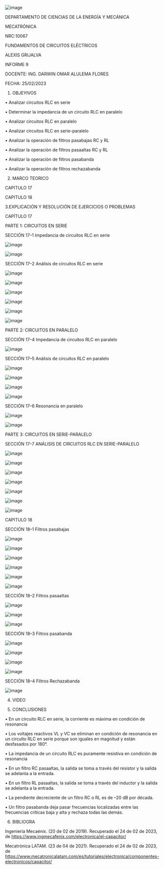 ![image](https://user-images.githubusercontent.com/117738904/221204454-45b48c01-6477-4765-99e1-3f5971b0a6e0.png)

DEPARTAMENTO DE CIENCIAS DE LA ENERGÍA Y MECÁNICA

MECATRÓNICA

NRC:10067

FUNDAMENTOS DE CIRCUITOS ELÉCTRICOS

ALEXIS GRIJALVA

INFORME 9

DOCENTE: ING. DARWIN OMAR ALULEMA FLORES

FECHA: 25/02/2023

1. OBJEYIVOS

•	Analizar circuitos RLC en serie

•	Determinar la impedancia de un circuito RLC en paralelo  

•	Analizar circuitos RLC en paralelo

•	Analizar circuitos RLC en serie-paralelo

•	Analizar la operación de filtros pasabajas RC y RL  

•	Analizar la operación de filtros pasaaltas RC y RL 

•	Analizar la operación de filtros pasabanda 

•	Analizar la operación de filtros rechazabanda

2. MARCO TEORICO

CAPITULO  17

CAPITULO 18




3.EXPLICACIÓN Y RESOLUCIÓN DE EJERCICIOS O PROBLEMAS

CAPÍTULO 17



PARTE 1: CIRCUITOS EN SERIE

SECCIÓN 17–1 Impedancia de circuitos RLC en serie

![image](https://user-images.githubusercontent.com/117738904/221206922-d04df218-2152-4215-aac1-e351f7d31adb.png)

![image](https://user-images.githubusercontent.com/117738904/221207052-c3e3d2b8-2270-4f51-aadf-6183587a1a4c.png)


SECCIÓN 17–2   Análisis de circuitos RLC en serie 

![image](https://user-images.githubusercontent.com/117738904/221207280-3689ae16-2758-4381-9bf2-d4c298fc9642.png)

![image](https://user-images.githubusercontent.com/117738904/221207354-98bc34b9-621d-4a49-a269-0385601ff85a.png)

![image](https://user-images.githubusercontent.com/117738904/221207417-94db8d04-5d8b-4d80-8ee8-5b83c78efe21.png)


![image](https://user-images.githubusercontent.com/117738904/221207474-5cc323f7-e977-4e5c-8d4b-8dce04dded86.png)

![image](https://user-images.githubusercontent.com/117738904/221207546-01a451f1-cfcf-4abf-9f56-03cb8aded71c.png)

![image](https://user-images.githubusercontent.com/117738904/221207721-7252a764-a15e-4e03-b938-00c09f9059d2.png)

PARTE 2: CIRCUITOS EN PARALELO 

SECCIÓN 17–4 Impedancia de circuitos RLC en paralelo

![image](https://user-images.githubusercontent.com/117738904/221207801-9c92f543-bfbd-4bce-b19d-64540514e967.png)

SECCIÓN 17–5 Análisis de circuitos RLC en paralelo 

![image](https://user-images.githubusercontent.com/117738904/221208087-b0737114-2644-4885-9ede-5e6fd62c1c4f.png)

![image](https://user-images.githubusercontent.com/117738904/221208167-8a163159-dbf5-4f32-87f8-00b86134c4dd.png)

![image](https://user-images.githubusercontent.com/117738904/221208278-fdb04e9b-16ee-462c-8dd3-03da85408987.png)

![image](https://user-images.githubusercontent.com/117738904/221208320-a5a77e58-bdba-40d1-b8a6-b8f769ba2bc0.png)

SECCIÓN 17–6 Resonancia en paralelo

![image](https://user-images.githubusercontent.com/117738904/221208769-8a7e114d-2e1e-47f6-ba39-95ed841c27d7.png)

![image](https://user-images.githubusercontent.com/117738904/221208810-2cc9898d-9ac3-4013-94b3-ec2a178e1fc9.png)

PARTE 3: CIRCUITOS EN SERIE-PARALELO

 SECCIÓN 17–7 ANÁLISIS DE CIRCUITOS RLC EN SERIE-PARALELO
 
 ![image](https://user-images.githubusercontent.com/117738904/221209084-d72fbc67-c8ff-4bc6-9130-660f7ec71f2d.png)

![image](https://user-images.githubusercontent.com/117738904/221209126-2cd4dbf1-878f-43d2-b1d3-518fe3dfa3b1.png)

![image](https://user-images.githubusercontent.com/117738904/221209181-fd3a528d-662b-42e5-8ac5-ff499d639b37.png)

![image](https://user-images.githubusercontent.com/117738904/221209307-7eeddf42-b1ff-4045-bcc0-7e56a1ef1d9b.png)

![image](https://user-images.githubusercontent.com/117738904/221209365-6e68fc19-73eb-46af-8650-9328ae440082.png)

![image](https://user-images.githubusercontent.com/117738904/221209438-10dbb1c3-4b48-4cb6-a2b3-a9d33b8f8a99.png)

![image](https://user-images.githubusercontent.com/117738904/221209487-274ab375-ca6b-443d-b489-84924b78c0b2.png)

CAPITULO 18

SECCIÓN 18–1 Filtros pasabajas 

![image](https://user-images.githubusercontent.com/117738904/221209641-54b071ba-e1ff-4c99-a61a-56e263998db9.png)

![image](https://user-images.githubusercontent.com/117738904/221209673-c0ccd5a8-bdaa-42ed-a636-6a491132f27b.png)

![image](https://user-images.githubusercontent.com/117738904/221209937-f64a0014-2765-456e-9f49-bd3bbe4516ec.png)

![image](https://user-images.githubusercontent.com/117738904/221209980-60e5bca2-78db-4309-bd15-55295f950635.png)

![image](https://user-images.githubusercontent.com/117738904/221210027-5a69e8a9-62db-45a0-8e9f-36d5d7ee15fd.png)

![image](https://user-images.githubusercontent.com/117738904/221210130-d36a4b11-a4dc-4aa6-bec8-9af9a9f44507.png)

SECCIÓN 18–2 Filtros pasaaltas 

![image](https://user-images.githubusercontent.com/117738904/221210403-6d686a25-bca1-4ca2-a6e3-fe0137375d1c.png)

![image](https://user-images.githubusercontent.com/117738904/221210433-0e71a8fc-3e28-4e0b-9c2a-b134019d4df2.png)

![image](https://user-images.githubusercontent.com/117738904/221210488-234b3286-5029-42f7-b7c9-975902f9459b.png)

SECCIÓN 18–3 Filtros pasabanda 

![image](https://user-images.githubusercontent.com/117738904/221210613-afa51c0a-b3da-4224-af3d-75e80f5b804c.png)

![image](https://user-images.githubusercontent.com/117738904/221210813-7f1b98c8-b567-4173-a276-c65ae93a5317.png)

![image](https://user-images.githubusercontent.com/117738904/221210896-889182a9-d153-406e-b769-158340cfac93.png)

![image](https://user-images.githubusercontent.com/117738904/221211021-2349f1c9-8217-4ad4-8d43-0b137e5fd778.png)

SECCIÓN 18–4 Filtros Rechazabanda

![image](https://user-images.githubusercontent.com/117738904/221211279-2f7f8d42-56e4-4e85-a6c3-98e929e8b38b.png)

4. VIDEO

5. CONCLUSIONES

•	En un circuito RLC en serie, la corriente es máxima en condición de resonancia

•	Los voltajes reactivos VL y VC se eliminan en condición de resonancia en un circuito RLC en serie porque son iguales en magnitud y están desfasados por 180°.

•	La impedancia de un circuito RLC es puramente resistiva en condición de resonancia

•	En un filtro RC pasaaltas, la salida se toma a través del resistor y la salida se adelanta a la entrada.  

•	En un filtro RL pasaaltas, la salida se toma a través del inductor y la salida se adelanta a la entrada. 

•	La pendiente decreciente de un filtro RC o RL es de –20 dB por década. 

•	Un filtro pasabanda deja pasar frecuencias localizadas entre las frecuencias críticas baja y alta y rechaza todas las demás.  


6.  BIBLIOGRA

Ingeniería Mecaénix. (20 de 02 de 2019). Recuperado el 24 de 02 de 2023, de https://www.ingmecafenix.com/electronica/el-capacitor/

Mecatrónica LATAM. (23 de 04 de 2021). Recuperado el 24 de 02 de 2023, de https://www.mecatronicalatam.com/es/tutoriales/electronica/componentes-electronicos/capacitor/







